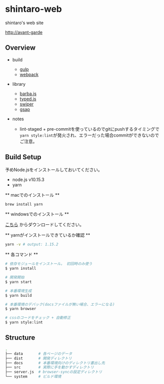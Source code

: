 # shintaro-web

shintaro's web site

[http://avant-garde](http://avant-garde.id.s3-website-us-west-2.amazonaws.com/)


## Overview

* build
  * [gulp](https://gulpjs.com)
  * [webpack](https://webpack.js.org/)

* library
  * [barba.js](https://github.com/barbajs/barba)
  * [typed.js](https://github.com/mattboldt/typed.js/)
  * [swiper](https://idangero.us/swiper/)
  * [gsap](https://greensock.com/gsap)

* notes
  * lint-staged + pre-commitを使っているのでgitにpushするタイミングで`yarn style:lint`が発火され、エラーだった場合commitができないのでご注意。

## Build Setup

予めNode.jsをインストールしておいてください。

* node.js v10.15.3
* yarn

** macでのインストール **

```bash
brew install yarn
```

** windowsでのインストール **

[こちら](https://yarnpkg.com/ja/docs/install#windows-stable) からダウンロードしてください。

** yarnがインストールできているか確認 **

```bash
yarn -v # output: 1.15.2
```

** 各コマンド **

```bash
# 依存モジュールをインストール。 初回時のみ使う
$ yarn install

# 開発開始
$ yarn start

# 本番環境生成
$ yarn build

# 本番環境のデバック(docsファイルが無い場合、エラーになる)
$ yarn browser

# cssのコードをチェック + 自動修正
$ yarn style:lint
```

## Structure

```sh
.
├── data       # 各ページのデータ
├── dist       # 開発ディレクトリ
├── docs       # 本番環境向けのディレクトリ書出し先
├── src        # 実際に手を動かすディレクトリ
├── server.js  # browser-syncの設定ディレクトリ
└── system     # ビルド環境

```

